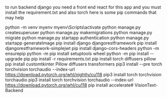 to run backend django you need a front end react for this app and you must install the requirement.txt
and also torch here is some pip commands that may help

python -m venv myenv
myenv\Scripts\activate
python manage.py createsuperuser
python manage.py makemigrations
python manage.py migrate
python manage.py startapp authentication
python manage.py startapp generateImage
pip install django djangorestframework
pip install djangorestframework-simplejwt
pip install django-cors-headers
python -m ensurepip
python -m pip install setuptools wheel
python -m pip install --upgrade pip
pip install -r requirements.txt
pip install torch diffusers pillow
pip install customtkinter Pillow diffusers transformers
pip3 install --pre torch torchvision torchaudio --index-url https://download.pytorch.org/whl/nightly/cu118
pip3 install torch torchvision torchaudio
pip3 install torch torchvision torchaudio --index-url https://download.pytorch.org/whl/cu118
pip install accelerate#   V i s i o n T e x t - B a c k e n d  
 